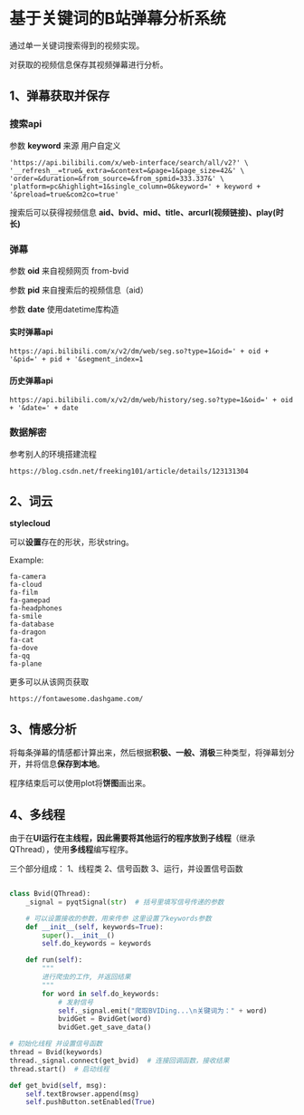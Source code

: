 # 基于关键词的B站弹幕分析系统

通过单一关键词搜索得到的视频实现。

对获取的视频信息保存其视频弹幕进行分析。

## 1、弹幕获取并保存

### 搜索api

参数 **keyword**
来源 用户自定义
```url
'https://api.bilibili.com/x/web-interface/search/all/v2?' \
'__refresh__=true&_extra=&context=&page=1&page_size=42&' \
'order=&duration=&from_source=&from_spmid=333.337&' \
'platform=pc&highlight=1&single_column=0&keyword=' + keyword + '&preload=true&com2co=true'
```

搜索后可以获得视频信息
**aid、bvid、mid、title、arcurl(视频链接)、play(时长)**

### 弹幕

参数 **oid** 来自视频网页 from-bvid

参数 **pid** 来自搜索后的视频信息（aid）

参数 **date** 使用datetime库构造

#### 实时弹幕api

```url
https://api.bilibili.com/x/v2/dm/web/seg.so?type=1&oid=' + oid + '&pid=' + pid + '&segment_index=1
```

#### 历史弹幕api
```url
https://api.bilibili.com/x/v2/dm/web/history/seg.so?type=1&oid=' + oid + '&date=' + date
```

### 数据解密

参考别人的环境搭建流程
```url
https://blog.csdn.net/freeking101/article/details/123131304
```

## 2、词云

**stylecloud**

可以**设置**存在的形状，形状string。

Example:
```
fa-camera
fa-cloud
fa-film
fa-gamepad
fa-headphones
fa-smile
fa-database
fa-dragon
fa-cat
fa-dove
fa-qq
fa-plane
```

更多可以从该网页获取
```
https://fontawesome.dashgame.com/
```

## 3、情感分析

将每条弹幕的情感都计算出来，然后根据**积极、一般、消极**三种类型，将弹幕划分开，并将信息**保存到本地**。

程序结束后可以使用plot将**饼图**画出来。

## 4、多线程

由于在**UI运行在主线程，因此需要将其他运行的程序放到子线程**（继承QThread），使用**多线程**编写程序。

三个部分组成：
1、线程类
2、信号函数
3、运行，并设置信号函数




```python

class Bvid(QThread):
    _signal = pyqtSignal(str)  # 括号里填写信号传递的参数

    # 可以设置接收的参数，用来传参 这里设置了keywords参数
    def __init__(self, keywords=True):
        super().__init__()
        self.do_keywords = keywords

    def run(self):
        """
        进行爬虫的工作, 并返回结果
        """
        for word in self.do_keywords:
            # 发射信号
            self._signal.emit("爬取BVIDing...\n关键词为：" + word)
            bvidGet = BvidGet(word)
            bvidGet.get_save_data()

# 初始化线程 并设置信号函数
thread = Bvid(keywords)
thread._signal.connect(get_bvid)  # 连接回调函数，接收结果
thread.start()  # 启动线程

def get_bvid(self, msg):
    self.textBrowser.append(msg)
    self.pushButton.setEnabled(True)
```










